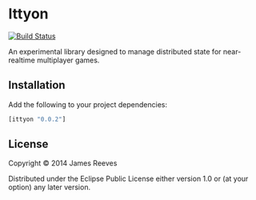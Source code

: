# Ittyon

[![Build Status](https://travis-ci.org/weavejester/ittyon.svg?branch=master)](https://travis-ci.org/weavejester/ittyon)

An experimental library designed to manage distributed state for
near-realtime multiplayer games.

## Installation

Add the following to your project dependencies:

```clojure
[ittyon "0.0.2"]
```

## License

Copyright © 2014 James Reeves

Distributed under the Eclipse Public License either version 1.0 or (at
your option) any later version.

